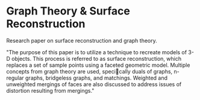 Graph Theory & Surface Reconstruction
=====================================

Research paper on surface reconstruction and graph theory.  

"The purpose of this paper is to utilize a technique to recreate models of 3-D objects.
This process is referred to as surface reconstruction, which replaces a set of sample
points using a faceted geometric model. Multiple concepts from graph theory are
used, specically duals of graphs, n-regular graphs, bridgeless graphs, and matchings.
Weighted and unweighted mergings of faces are also discussed to address issues of
distortion resulting from mergings."
